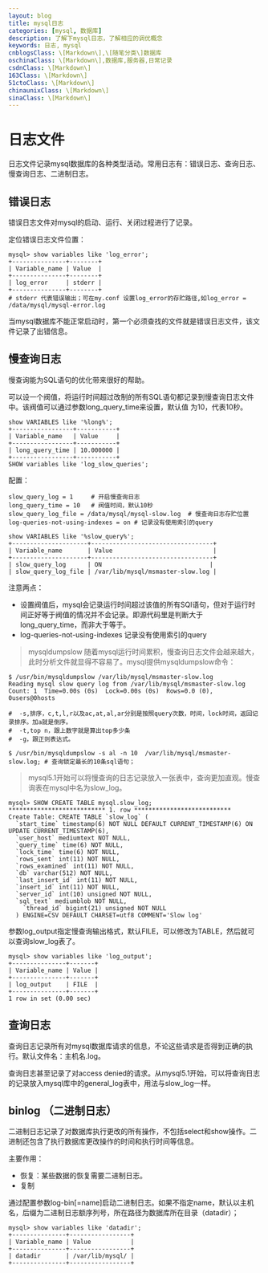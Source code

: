 ```yaml
---
layout: blog
title: mysql日志
categories: [mysql, 数据库]
description: 了解下mysql日志，了解相应的调优概念
keywords: 日志, mysql
cnblogsClass: \[Markdown\],\[随笔分类\]数据库
oschinaClass: \[Markdown\],数据库,服务器,日常记录
csdnClass: \[Markdown\]
163Class: \[Markdown\]
51ctoClass: \[Markdown\]
chinaunixClass: \[Markdown\]
sinaClass: \[Markdown\]
---
```


# 日志文件
日志文件记录mysql数据库的各种类型活动。常用日志有：错误日志、查询日志、慢查询日志、二进制日志。

## 错误日志
错误日志文件对mysql的启动、运行、关闭过程进行了记录。

定位错误日志文件位置：
```mysql
mysql> show variables like 'log_error';
+---------------+--------+
| Variable_name | Value  |
+---------------+--------+
| log_error     | stderr |
+---------------+--------+
# stderr 代表错误输出；可在my.conf 设置log_error的存贮路径,如log_error = /data/mysql/mysql-error.log
```
当mysql数据库不能正常启动时，第一个必须查找的文件就是错误日志文件，该文件记录了出错信息。

## 慢查询日志
慢查询能为SQL语句的优化带来很好的帮助。

可以设一个阀值，将运行时间超过改制的所有SQL语句都记录到慢查询日志文件中。该阀值可以通过参数long_query_time来设置，默认值
为10，代表10秒。

```mysql
show VARIABLES like '%long%';
+-----------------+-----------+
| Variable_name   | Value     |
+-----------------+-----------+
| long_query_time | 10.000000 |
+-----------------+-----------+
SHOW variables like 'log_slow_queries';
```

配置：
```msyql
slow_query_log = 1     # 开启慢查询日志
long_query_time = 10   # 阀值时间，默认10秒
slow_query_log_file = /data/mysql/mysql-slow.log  # 慢查询日志存贮位置
log-queries-not-using-indexes = on # 记录没有使用索引的query
```

```mysql
show VARIABLES like '%slow_query%';
+---------------------+----------------------------------+
| Variable_name       | Value                            |
+---------------------+----------------------------------+
| slow_query_log      | ON                              |
| slow_query_log_file | /var/lib/mysql/msmaster-slow.log |
```

注意两点：
- 设置阀值后，mysql会记录运行时间超过该值的所有SQl语句，但对于运行时间正好等于阀值的情况并不会记录。即源代码里是判断大于long_query_time，而非大于等于。
- log-queries-not-using-indexes 记录没有使用索引的query

> mysqldumpslow
随着mysql运行时间累积，慢查询日志文件会越来越大，此时分析文件就显得不容易了。mysql提供mysqldumpslow命令：

```shell
$ /usr/bin/mysqldumpslow /var/lib/mysql/msmaster-slow.log
Reading mysql slow query log from /var/lib/mysql/msmaster-slow.log
Count: 1  Time=0.00s (0s)  Lock=0.00s (0s)  Rows=0.0 (0), 0users@0hosts

#  -s,排序，c,t,l,r以及ac,at,al,ar分别是按照query次数，时间，lock时间，返回记录排序。加a就是倒序。
#  -t,top n，跟上数字就是算出top多少条
#  -g，跟正则表达式。

$ /usr/bin/mysqldumpslow -s al -n 10  /var/lib/mysql/msmaster-slow.log; # 查询锁定最长的10条sql语句；
```

> mysql5.1开始可以将慢查询的日志记录放入一张表中，查询更加直观。慢查询表在mysql中名为slow_log。

```mysql
mysql> SHOW CREATE TABLE mysql.slow_log;
*************************** 1. row ***************************
Create Table: CREATE TABLE `slow_log` (
  `start_time` timestamp(6) NOT NULL DEFAULT CURRENT_TIMESTAMP(6) ON UPDATE CURRENT_TIMESTAMP(6),
  `user_host` mediumtext NOT NULL,
  `query_time` time(6) NOT NULL,
  `lock_time` time(6) NOT NULL,
  `rows_sent` int(11) NOT NULL,
  `rows_examined` int(11) NOT NULL,
  `db` varchar(512) NOT NULL,
  `last_insert_id` int(11) NOT NULL,
  `insert_id` int(11) NOT NULL,
  `server_id` int(10) unsigned NOT NULL,
  `sql_text` mediumblob NOT NULL,
    `thread_id` bigint(21) unsigned NOT NULL
  ) ENGINE=CSV DEFAULT CHARSET=utf8 COMMENT='Slow log'
```

 参数log_output指定慢查询输出格式，默认FILE，可以修改为TABLE，然后就可以查询slow_log表了。
 
```
mysql> show variables like 'log_output';
+---------------+-------+
| Variable_name | Value |
+---------------+-------+
| log_output    | FILE  |
+---------------+-------+
1 row in set (0.00 sec)
```


## 查询日志
查询日志记录所有对mysql数据库请求的信息，不论这些请求是否得到正确的执行。默认文件名：主机名.log。

查询日志甚至记录了对access denied的请求。从mysql5.1开始，可以将查询日志的记录放入mysql库中的general_log表中，用法与slow_log一样。


## binlog （二进制日志）
二进制日志记录了对数据库执行更改的所有操作，不包括select和show操作。二进制还包含了执行数据库更改操作的时间和执行时间等信息。

主要作用：

- 恢复：某些数据的恢复需要二进制日志。
- 复制

通过配置参数log-bin[=name]启动二进制日志。如果不指定name，默认以主机名，后缀为二进制日志额序列号，所在路径为数据库所在目录（datadir）；

```msyql
mysql> show variables like 'datadir';
+---------------+-----------------+
| Variable_name | Value           |
+---------------+-----------------+
| datadir       | /var/lib/mysql/ |
+---------------+-----------------+

```

<!--二进制日志配置参数：-->


